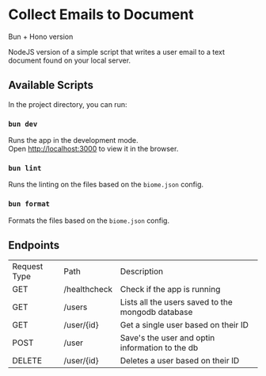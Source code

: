 # Collect Emails to Document

Bun + Hono version 


NodeJS version of a simple script that writes a user email to a text document found on your local server.

## Available Scripts

In the project directory, you can run:

### `bun dev`

Runs the app in the development mode.<br />
Open [http://localhost:3000](http://localhost:3000) to view it in the browser.

### `bun lint`

Runs the linting on the files based on the `biome.json` config.


### `bun format`

Formats the files based on the `biome.json` config.

## Endpoints

|              |                  |                                 |
| ------------ | ---------------- | ------------------------------- |
| Request Type | Path             | Description                     |
| GET          | /healthcheck  | Check if the app is running          |
| GET          | /users       | Lists all the users saved to the mongodb database       |
| GET          | /user/{id}      | Get a single user based on their ID          |
| POST         | /user      | Save's the user and optin information to the db            |
| DELETE          | /user/{id} | Deletes a user based on their ID        |
